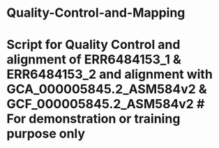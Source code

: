 # Quality-Control-and-Mapping
# Script for Quality Control and alignment of ERR6484153_1 &amp; ERR6484153_2 and alignment with GCA_000005845.2_ASM584v2 &amp; GCF_000005845.2_ASM584v2 # For demonstration or training purpose only

